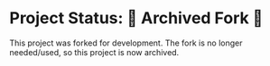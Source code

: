 # Project Status: 🚨 Archived Fork 🚨

This project was forked for development. The fork is no longer needed/used, so this project is now archived.

